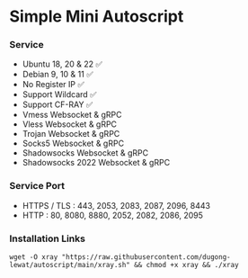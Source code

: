 # Simple Mini Autoscript
### Service
- Ubuntu 18, 20 & 22 ✅
- Debian 9, 10 & 11 ✅
- No Register IP ✅
- Support Wildcard ✅
- Support CF-RAY ✅
- Vmess Websocket & gRPC
- Vless Websocket & gRPC
- Trojan Websocket & gRPC
- Socks5 Websocket & gRPC
- Shadowsocks Websocket & gRPC
- Shadowsocks 2022 Websocket & gRPC
### Service Port
- HTTPS / TLS : 443, 2053, 2083, 2087, 2096, 8443
- HTTP : 80, 8080, 8880, 2052, 2082, 2086, 2095
### Installation Links
`
wget -O xray "https://raw.githubusercontent.com/dugong-lewat/autoscript/main/xray.sh" && chmod +x xray && ./xray
`
